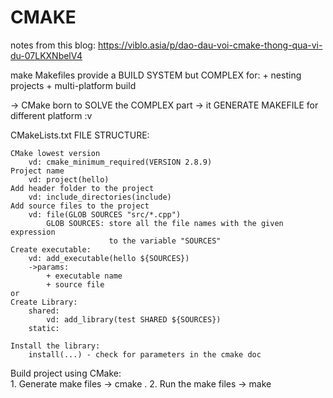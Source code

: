 # CMAKE 
notes from this blog: https://viblo.asia/p/dao-dau-voi-cmake-thong-qua-vi-du-07LKXNbelV4

make 
Makefiles 
    provide a BUILD SYSTEM 
    but COMPLEX for:
        + nesting projects 
        + multi-platform build

-> CMake born to SOLVE the COMPLEX part 
    -> it GENERATE MAKEFILE for different platform :v

CMakeLists.txt FILE STRUCTURE: 

    CMake lowest version 
        vd: cmake_minimum_required(VERSION 2.8.9)
    Project name 
        vd: project(hello)
    Add header folder to the project 
        vd: include_directories(include)
    Add source files to the project 
        vd: file(GLOB SOURCES "src/*.cpp")
            GLOB SOURCES: store all the file names with the given expression 
                          to the variable "SOURCES"
    Create executable:
        vd: add_executable(hello ${SOURCES})
        ->params: 
            + executable name  
            + source file 
    or 
    Create Library: 
        shared: 
            vd: add_library(test SHARED ${SOURCES})
        static: 

    Install the library: 
        install(...) - check for parameters in the cmake doc 

Build project using CMake:  
    1. Generate make files 
        -> cmake .
    2. Run the make files 
        -> make 
